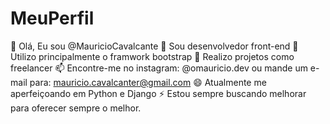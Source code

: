 # MeuPerfil

👋 Olá, Eu sou @MauricioCavalcante
👀 Sou desenvolvedor front-end
🌱 Utilizo principalmente o framwork bootstrap
💞️ Realizo projetos como freelancer
📫 Encontre-me no instagram: @omauricio.dev ou mande um e-mail para: mauricio.cavalcanter@gmail.com
😄 Atualmente me aperfeiçoando em Python e Django
⚡ Estou sempre buscando melhorar para oferecer sempre o melhor.
